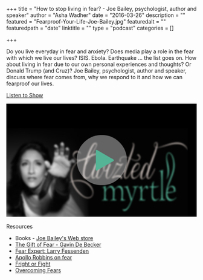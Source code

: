 +++
title = "How to stop living in fear? - Joe Bailey, psychologist, author and speaker"
author = "Asha Wadher"
date = "2016-03-26"
description = ""
featured = "Fearproof-Your-Life-Joe-Bailey.jpg"
featuredalt = ""
featuredpath = "date"
linktitle = ""
type = "podcast"
categories = []

+++


Do you live everyday in fear and anxiety? Does media play a role in the fear with which we live our lives? ISIS. Ebola. Earthquake … the list goes on. How about living in fear due to our own personal experiences and thoughts? Or Donald Trump (and Cruz)? Joe Bailey, psychologist, author and speaker, discuss where fear comes from, why we respond to it and how we can fearproof our lives.

<a href="http://doublewidenetwork.s3.amazonaws.com/twizted_myrtle/Twizted_Myrtle_Episode12_Fearproof_Your_Life_Joe_Bailey.mp3" target="_blank">Listen to Show</a>

<a href="http://doublewidenetwork.s3.amazonaws.com/twizted_myrtle/Twizted_Myrtle_Episode12_Fearproof_Your_Life_Joe_Bailey.mp3" target="_blank"><img src="/img/twiztedmyrtle/blog/radio-thumb.png" alt=""></a>



<p style="margin-bottom: 0em;">Resources</p>

 - Books - <a href="http://www.joebaileyandassociates.com/books.html" target="_blank">Joe Bailey's Web store</a>
 - <a href="http://www.amazon.com/Gift-Fear-Survival-Signals-Violence/dp/0316235024/ref=sr_1_2?s=books&ie=UTF8&qid=1459216194&sr=1-2&keywords=the+gift+of+fear+hardcover" target="_blank">The Gift of Fear - Gavin De Becker</a>
 - <a href="http://channel.nationalgeographic.com/brain-games/videos/fear-expert-larry-fessenden/" target="_blank">Fear Expert: Larry Fessenden</a>
 - <a href="http://channel.nationalgeographic.com/brain-games/videos/apollo-robbins-on-fear/" target="_blank">Apollo Robbins on fear</a>
 - <a href="http://channel.nationalgeographic.com/brain-games/videos/fright-or-fright/" target="_blank">Fright or Fight</a>
 - <a href="http://www.natgeotv.com/ca/brain-games/videos/overcoming-fears" target="_blank">Overcoming Fears</a>


